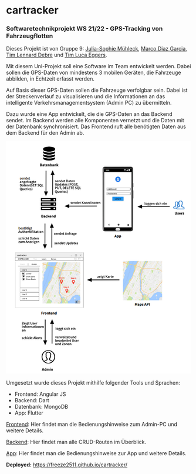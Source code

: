 # cartracker
### Softwaretechnikprojekt WS 21/22 - GPS-Tracking von Fahrzeugflotten

Dieses Projekt ist von Gruppe 9: [Julia-Sophie Mühleck](https://github.com/Joools1), 
[Marco Diaz Garcia](https://github.com/MarcoDiazGarcia),
[Tim Lennard Debre](https://github.com/DTAlduin) und
[Tim Luca Eggers](https://github.com/freeZe2511).

Mit diesem Uni-Projekt soll eine Software im Team entwickelt werden. 
Dabei sollen die GPS-Daten von mindestens 3 mobilen Geräten,
die Fahrzeuge abbilden, in Echtzeit erfasst werden.

Auf Basis dieser GPS-Daten sollen die Fahrzeuge verfolgbar sein.
Dabei ist der Streckenverlauf zu visualisieren und die Informationen
an das intelligente Verkehrsmanagementsystem (Admin PC) zu übermitteln.

Dazu wurde eine App entwickelt, die die GPS-Daten an das Backend sendet.
Im Backend werden alle Komponenten vernetzt und die Daten mit der Datenbank 
synchronisiert. Das Frontend ruft alle benötigten Daten aus dem Backend 
für den Admin ab.

![Kommunikationsdiagramm](pictures/Kommunikationsdiagramm%20SWTP.png)

Umgesetzt wurde dieses Projekt mithilfe folgender Tools und Sprachen:
- Frontend: Angular JS
- Backend: Dart
- Datenbank: MongoDB
- App: Flutter

[Frontend](https://github.com/freeZe2511/cartracker/tree/main/frontend):
Hier findet man die Bedienungshinweise zum Admin-PC und weitere Details.

[Backend](https://github.com/freeZe2511/cartracker/tree/main/backend):
Hier findet man alle CRUD-Routen im Überblick.

[App](https://github.com/freeZe2511/cartracker/tree/main/app):
Hier findet man die Bedienungshinweise zur App und weitere Details.

**Deployed:** <https://freeze2511.github.io/cartracker/>





